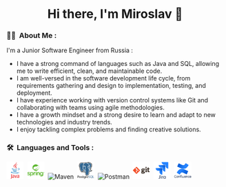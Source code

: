 <h1 align="center"> Hi there, I'm Miroslav 👋</h1>

### 👨‍💻 &nbsp;About Me :

I'm a Junior Software Engineer from Russia :

- I have a strong command of languages such as Java and SQL, allowing me to write efficient, clean, and maintainable code.
- I am well-versed in the software development life cycle, from requirements gathering and design to implementation, testing, and deployment.
- I have experience working with version control systems like Git and collaborating with teams using agile methodologies.
- I have a growth mindset and a strong desire to learn and adapt to new technologies and industry trends.
- I enjoy tackling complex problems and finding creative solutions.

### 🛠 &nbsp;Languages and Tools :
<p>
<img src="https://github.com/devicons/devicon/blob/master/icons/java/java-original-wordmark.svg" title="Java" alt="Java" width="40" height="40"/>&nbsp;
<img src="https://github.com/devicons/devicon/blob/master/icons/spring/spring-original-wordmark.svg" title="Spring" alt="Spring" width="40" height="40"/>&nbsp;
<img src="https://github.com/get-icon/geticon/blob/master/icons/maven.svg" itle="Maven" alt="Maven" width="40" height="40"/>&nbsp;
<img src="https://github.com/devicons/devicon/blob/master/icons/postgresql/postgresql-original-wordmark.svg" title="PostgreSQL" alt="PostgreSQL" width="40" height="40"/>&nbsp;
<img src="https://www.vectorlogo.zone/logos/getpostman/getpostman-icon.svg" title="Postman"  alt="Postman" width="40" height="40"/>&nbsp;
<img src="https://github.com/devicons/devicon/blob/master/icons/git/git-original-wordmark.svg" title="Git" **alt="Git" width="40" height="40"/>&nbsp;
<img src="https://github.com/devicons/devicon/blob/master/icons/jira/jira-original-wordmark.svg" title="Jira" alt="Jira" width="40" height="40"/>&nbsp;
<img src="https://github.com/devicons/devicon/blob/master/icons/confluence/confluence-original-wordmark.svg" title="Confluence" alt="Confluence" width="40" height="40" />&nbsp;
</p>
